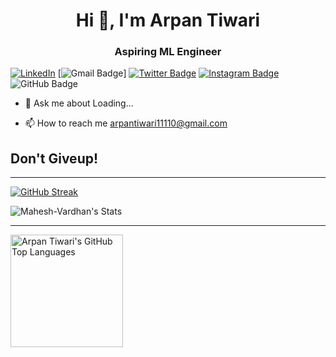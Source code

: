 <h1 align="center">Hi 👋, I'm Arpan Tiwari</h1>
<h3 align="center">Aspiring ML Engineer</h3>
 
[![LinkedIn](https://img.shields.io/badge/LinkedIn-Connect-blue?style=flat-square&logo=linkedin)](https://www.linkedin.com/in/arpan-tiwari-348a41244/)
[![Gmail Badge](https://img.shields.io/badge/arpantiwari11110@gmail.com-c14438?style=for-the-badge&logo=Gmail&logoColor=white)]
[![Twitter Badge](https://img.shields.io/twitter/follow/Mahesh__Vardhan?label=Twitter&style=for-the-badge&logo=Twitter&logoColor=blue)](https://twitter.com/intent/follow?screen_name=Mahesh__Vardhan "Twitter")
[![Instagram Badge](https://img.shields.io/badge/Instagram-D14836?style=for-the-badge&logo=instagram&logoColor=white)](https://www.instagram.com/arpan_1236/)
![GitHub Badge](https://img.shields.io/github/followers/hithere1612?style=for-the-badge&logo=GitHub&logoColor=white)


- 💬 Ask me about Loading...

- 📫 How to reach me arpantiwari11110@gmail.com


## Don't Giveup!
---
[![GitHub Streak](http://github-readme-streak-stats.herokuapp.com?user=hithere1612&theme=neon-dark&date_format=M%20j%5B%2C%20Y%5D)](https://git.io/streak-stats)

![Mahesh-Vardhan's Stats](https://github-readme-stats.vercel.app/api?username=hithere1612&theme=jolly&show_icons=true&hide_border=false&count_private=false)

---
<a href="https://github.com/hithere1612">

  <img height="180em" src="https://github-readme-stats.vercel.app/api/top-langs/?username=hithere1612&theme=shades-of-purple&layout=compact" 
    alt="Arpan Tiwari's GitHub Top Languages" />
</a>
